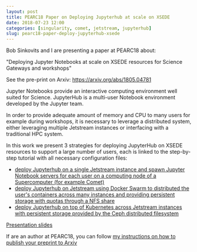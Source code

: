 ```yaml
---
layout: post
title: PEARC18 Paper on Deploying Jupyterhub at scale on XSEDE
date: 2018-07-23 12:00
categories: [singularity, comet, jetstream, jupyterhub]
slug: pearc18-paper-deploy-jupyterhub-xsede
---
```


Bob Sinkovits and I are presenting a paper at PEARC18 about:

"Deploying Jupyter Notebooks at scale on XSEDE resources for Science Gateways and workshops"

See the pre-print on Arxiv: <https://arxiv.org/abs/1805.04781>

Jupyter Notebooks provide an interactive computing environment well suited for Science.
JupyterHub is a multi-user Notebook environment developed by the Jupyter team.

In order to provide adequate amount of memory and CPU to many users for example during workshops,
it is necessary to leverage a distributed system, either leveraging multiple Jetstream instances
or interfacing with a traditional HPC system.

In this work we present 3 strategies for deploying JupyterHub on XSEDE resources to support
a large number of users, each is linked to the step-by-step tutorial with all necessary configuration files:

* [deploy Jupyterhub on a single Jetstream instance and spawn Jupyter Notebook servers for each user on a computing node of a Supercomputer (for example Comet)](https://zonca.github.io/2017/05/jupyterhub-hpc-batchspawner-ssh.html)
* [deploy Jupyterhub on Jetstream using Docker Swarm to distributed the user's containers across many instances and providing persistent storage with quotas through a NFS share](https://zonca.github.io/2017/10/scalable-jupyterhub-docker-swarm-mode.html)
* [deploy Jupyterhub on top of Kubernetes across Jetstream instances with persistent storage provided by the Ceph distributed filesystem](https://zonca.github.io/2017/12/scalable-jupyterhub-kubernetes-jetstream.html)

[Presentation slides](https://zonca.github.io/docs/pearc18_slides_zonca_sinkovits.pdf)

If are an author at PEARC18, you can follow [my instructions on how to publish your preprint to Arxiv](https://zonca.github.io/2018/05/pearc18-preprint-arxiv.html)
